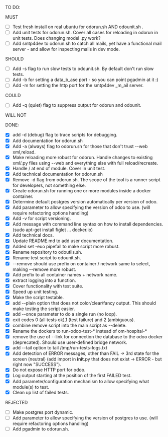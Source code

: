 TO DO:

MUST

- [ ] Test fresh install on real ubuntu for odorun.sh AND odounit.sh .
- [ ] Add unit tests for odorun.sh. Cover all cases for reloading in odorun in unit tests. Does changing model .py work? 
- [ ] Add smtp4dev to odorun.sh to catch all mails, yet have a functional mail server - and allow for inspecting mails in dev mode.

SHOULD
- [ ] Add -s flag to run slow tests to odounit.sh. By default don't run slow tests.
- [ ] Add -b for setting a data_b_ase port - so you can point pgadmin at it :)
- [ ] Add -m for setting the http port for the smtp4dev _m_ail server.

COULD
- [ ] Add -q (quiet) flag to suppress output for odorun and odounit.

WILL NOT

DONE:

- [x] add -d (debug) flag to trace scripts for debugging.
- [x] Add documentation for odorun.sh
- [x] Add -a (always) flag to odorun.sh for those that don't trust --web xml,reload. 
- [x] Make reloading more robust for odorun. Handle changes to existing xml/.py files using --web and everything else with full reload/recreate.
- [x] Handle / at end of module. Cover in unit test.
- [x] Add technical documentation for odorun.sh
- [x] Remove -d flag from odorun.sh. The scope of the tool is a runner script for developers, not something else.
- [x] Create odorun.sh for running one or more modules inside a docker container.
- [x] Determine default postgres version automatically per version of odoo.
- [x] Add parameter to allow specifying the version of odoo to use. (will require refactoring options handling)
- [x] Add -v for script versioning.
- [x] Add message with command line syntax on how to install dependencies. (sudo apt-get install figlet ... docker.io)
- [x] Add technical docs.
- [x] Update README.md to add user documentation.
- [x] Added set -euo pipefail to make script more robust.
- [x] Rename repository to odoutils.sh.
- [x] Rename test script to odounit.sh.
- [x] --remove should use prefix on container / network same to select, making --remove more robust.
- [x] Add prefix to all container names + network name.
- [x] extract logging into a function.
- [x] Cover functionality with test suite.
- [x] Speed up unit testing.
- [x] Make the script testable.
- [x] add --plain option that does not color/clear/fancy output. This should make testing the script easier.
- [x] add --once parameter to do a single run (no loop).
- [x] exit codes 0 (all tests ok),1 (test failure) and 2 (ambiguous).
- [x] combine remove script into the main script as --delete.
- [x] Rename the dockers to run-odoo-test-* instead of om-hospital-*
- [x] remove the use of --link for connection the database to the odoo docker (deprecated). Should use user-defined bridge network.
- [x] add --tail option to tail /tmp/run-tests-logs.txt
- [x] Add detection of ERROR messages, other than FAIL -> 3rd state for the screen (neutral) (add import in __init__.py that does not exist -> ERROR - but right now "SUCCESS").
- [x] Do not expose HTTP port for odoo.
- [x] Log output starting at the position of the first FAILED test.
- [x] Add parameter/configuration mechanism to allow specifying what module(s) to test.
- [x] Clean up list of failed tests.

REJECTED

- [ ] Make postgres port dynamic. 
- [ ] Add parameter to allow specifying the version of postgres to use. (will require refactoring options handling)
- [ ] Add pgadmin to odorun.sh.
